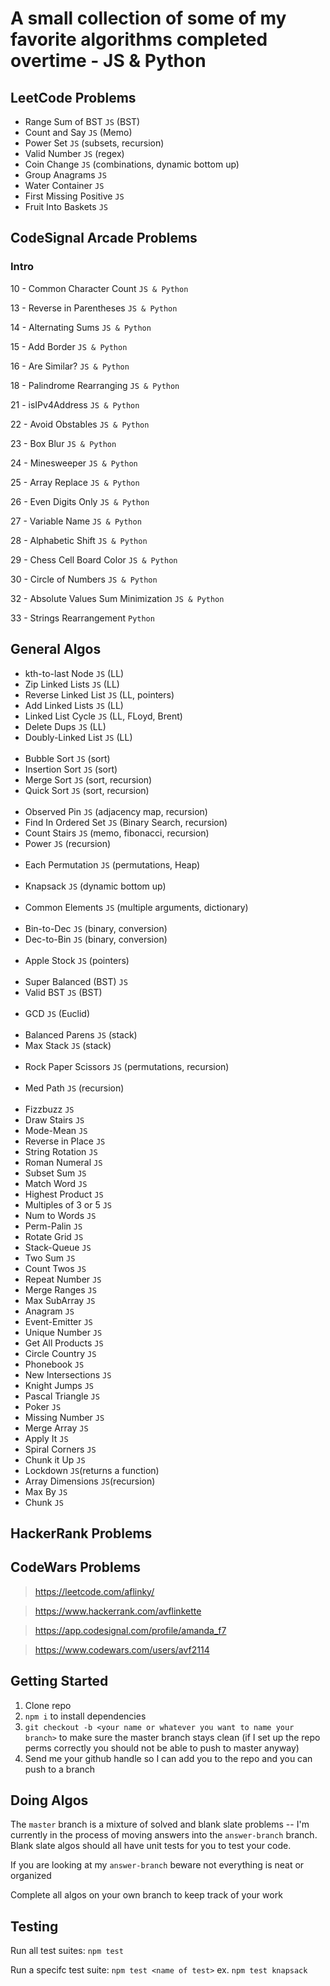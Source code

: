 # A small collection of some of my favorite algorithms completed overtime - JS &amp; Python

## LeetCode Problems
- Range Sum of BST `JS` (BST)
- Count and Say `JS` (Memo)
- Power Set `JS` (subsets, recursion)
- Valid Number `JS` (regex)
- Coin Change `JS` (combinations, dynamic bottom up)
- Group Anagrams `JS`
- Water Container `JS`
- First Missing Positive `JS`
- Fruit Into Baskets `JS`

## CodeSignal Arcade Problems
### Intro
10 -  Common Character Count `JS & Python`

13 -  Reverse in Parentheses `JS & Python`

14 -  Alternating Sums `JS & Python`

15 -  Add Border `JS & Python`

16 -  Are Similar? `JS & Python`

18 -  Palindrome Rearranging `JS & Python`

21 -  isIPv4Address `JS & Python`

22 -  Avoid Obstables `JS & Python`

23 -  Box Blur `JS & Python`

24 -  Minesweeper `JS & Python`

25 -  Array Replace `JS & Python`

26 -  Even Digits Only `JS & Python`

27 -  Variable Name `JS & Python`

28 -  Alphabetic Shift `JS & Python`

29 -  Chess Cell Board Color `JS & Python`

30 -  Circle of Numbers `JS & Python`

32 -  Absolute Values Sum Minimization `JS & Python`

33 -  Strings Rearrangement `Python`

## General Algos
- kth-to-last Node `JS` (LL)
- Zip Linked Lists `JS` (LL)
- Reverse Linked List `JS` (LL, pointers)
- Add Linked Lists `JS` (LL)
- Linked List Cycle `JS` (LL, FLoyd, Brent)
- Delete Dups `JS` (LL)
- Doubly-Linked List `JS` (LL)
<br/><br/>
- Bubble Sort `JS` (sort)
- Insertion Sort `JS` (sort)
- Merge Sort `JS` (sort, recursion)
- Quick Sort `JS` (sort, recursion)
<br/><br/>
- Observed Pin `JS` (adjacency map, recursion)
- Find In Ordered Set `JS` (Binary Search, recursion)
- Count Stairs `JS` (memo, fibonacci, recursion)
- Power `JS` (recursion)
<br/><br/>
- Each Permutation `JS` (permutations, Heap)
<br/><br/>
- Knapsack `JS` (dynamic bottom up)
<br/><br/>
- Common Elements `JS` (multiple arguments, dictionary)
<br/><br/>
- Bin-to-Dec `JS` (binary, conversion)
- Dec-to-Bin `JS` (binary, conversion)
<br/><br/>
- Apple Stock `JS` (pointers)
<br/><br/>
- Super Balanced (BST) `JS`
- Valid BST `JS` (BST)
<br/><br/>
- GCD `JS` (Euclid)
<br/><br/>
- Balanced Parens `JS` (stack)
- Max Stack `JS` (stack)
<br/><br/>
- Rock Paper Scissors `JS` (permutations, recursion)
<br/><br/>
- Med Path `JS` (recursion)
<br/><br/>
- Fizzbuzz `JS`
- Draw Stairs `JS`
- Mode-Mean `JS`
- Reverse in Place `JS`
- String Rotation `JS`
- Roman Numeral `JS`
- Subset Sum `JS`
- Match Word `JS`
- Highest Product `JS`
- Multiples of 3 or 5 `JS`
- Num to Words `JS`
- Perm-Palin `JS`
- Rotate Grid `JS`
- Stack-Queue `JS`
- Two Sum `JS`
- Count Twos `JS`
- Repeat Number `JS`
- Merge Ranges `JS`
- Max SubArray `JS`
- Anagram `JS`
- Event-Emitter `JS`
- Unique Number `JS`
- Get All Products `JS`
- Circle Country `JS`
- Phonebook `JS`
- New Intersections `JS`
- Knight Jumps `JS`
- Pascal Triangle `JS`
- Poker `JS`
- Missing Number `JS`
- Merge Array `JS`
- Apply It `JS`
- Spiral Corners `JS`
- Chunk it Up `JS`
- Lockdown `JS`(returns a function)
- Array Dimensions `JS`(recursion)
- Max By `JS`
- Chunk `JS`


## HackerRank Problems

## CodeWars Problems

> https://leetcode.com/aflinky/

> https://www.hackerrank.com/avflinkette

> https://app.codesignal.com/profile/amanda_f7

> https://www.codewars.com/users/avf2114


## Getting Started

1. Clone repo
1. `npm i` to install dependencies
1. `git checkout -b <your name or whatever you want to name your branch>` to make sure the master branch stays clean (if I set up the repo perms correctly you should not be able to push to master anyway)
1. Send me your github handle so I can add you to the repo and you can push to a branch

## Doing Algos

The `master` branch is a mixture of solved and blank slate problems -- I'm currently in the process of moving answers into the `answer-branch` branch. Blank slate algos should all have unit tests for you to test your code.

If you are looking at my `answer-branch` beware not everything is neat or organized

Complete all algos on your own branch to keep track of your work

## Testing

Run all test suites: `npm test`

Run a specifc test suite: `npm test <name of test>` ex. `npm test knapsack`
